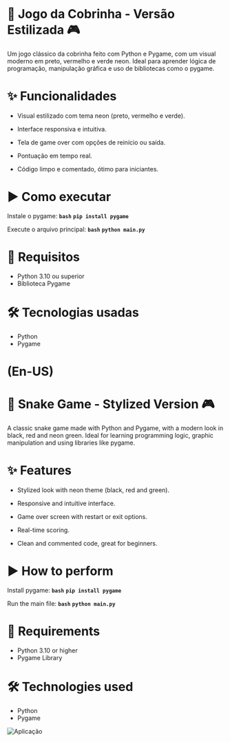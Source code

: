 # 🐍 Jogo da Cobrinha - Versão Estilizada 🎮

Um jogo clássico da cobrinha feito com Python e Pygame, com um visual moderno em preto, vermelho e verde neon. Ideal para aprender lógica de programação, manipulação gráfica e uso de bibliotecas como o pygame.

# ✨ Funcionalidades

- Visual estilizado com tema neon (preto, vermelho e verde).

- Interface responsiva e intuitiva.

- Tela de game over com opções de reinício ou saída.

- Pontuação em tempo real.

- Código limpo e comentado, ótimo para iniciantes.

# ▶️ Como executar

Instale o pygame:
**`bash`**
**`pip install pygame`**

Execute o arquivo principal:
**`bash`**
**`python main.py`**

# 📂 Requisitos

- Python 3.10 ou superior
- Biblioteca Pygame

# 🛠️ Tecnologias usadas

- Python
- Pygame


# **(En-US)**

# 🐍 Snake Game - Stylized Version 🎮

A classic snake game made with Python and Pygame, with a modern look in black, red and neon green. Ideal for learning programming logic, graphic manipulation and using libraries like pygame.

# ✨ Features

- Stylized look with neon theme (black, red and green).

- Responsive and intuitive interface.

- Game over screen with restart or exit options.

- Real-time scoring.

- Clean and commented code, great for beginners.

# ▶️ How to perform

Install pygame:
**`bash`**
**`pip install pygame`**

Run the main file:
**`bash`**
**`python main.py`**

# 📂 Requirements

- Python 3.10 or higher
- Pygame Library

# 🛠️ Technologies used

- Python
- Pygame

![Aplicação](https://i.imgur.com/2JZIMuV.png)
